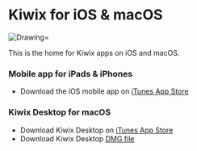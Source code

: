 # Kiwix for iOS & macOS
<img src="https://img.shields.io/badge/Swift-5.2-orange.svg" alt="Drawing="/>

This is the home for Kiwix apps on iOS and macOS.

### Mobile app for iPads & iPhones ###
- Download the iOS mobile app on [iTunes App Store](http://ios.kiwix.org)

### Kiwix Desktop for macOS ###
- Download Kiwix Desktop on [iTunes App Store](http://macos.kiwix.org) 
- Download Kiwix Desktop [DMG file](https://download.kiwix.org/release/kiwix-desktop-macos/)
